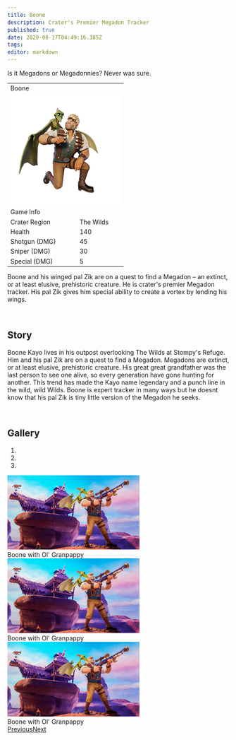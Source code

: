 ```yaml
---
title: Boone
description: Crater's Premier Megadon Tracker
published: true
date: 2020-08-17T04:49:16.385Z
tags: 
editor: markdown
---
```


<div class="title-quote">Is it Megadons or Megadonnies? Never was sure.</div>
<div>
  <table class="infobox character">
    <tbody>
      <tr><td class="group charname" colspan="2">Boone</td></tr>
      <tr class="charimg"><td colspan="2">
        <a class="spotlight" href="/characters/boone/boone_full_model.png">
          <img src="/characters/boone/boone_full_model-thumb.png" width="250px">
        </a>
      </td></tr>
      <tr><td class="group" colspan="2">Game Info</td></tr>
      <tr class="charbody"><td class="charkey">Crater Region</td><td class="charvalue">The Wilds</td></tr>
      <tr class="charbody"><td class="charkey">Health</td><td class="charvalue">140</td></tr>
      <tr class="charbody"><td class="charkey">Shotgun (DMG)</td><td class="charvalue">45</td></tr>
      <tr class="charbody"><td class="charkey">Sniper (DMG)</td><td class="charvalue">30</td></tr>
      <tr class="charbody"><td class="charkey">Special (DMG)</td><td class="charvalue">5</td></tr>
    </tbody>
  </table>
</div>
<div>
  <p>Boone and his winged pal Zik are on a quest to find a Megadon – an extinct, or at least elusive, prehistoric creature. He is crater's premier Megadon tracker. His pal Zik gives him special ability to create a vortex by lending his wings.</p>
</div>
<br>
<div>
  <h2>Story</h2>
    <p>Boone Kayo lives in his outpost overlooking The Wilds at Stompy's Refuge. Him and his pal Zik are on a quest to find a Megadon. Megadons are extinct, or at least elusive, prehistoric creature. His great great grandfather was the last person to see one alive, so every generation have gone hunting for another. This trend has made the Kayo name legendary and a punch line in the wild, wild Wilds. Boone is expert tracker in many ways but he doesnt know that his pal Zik is tiny little version of the Megadon he seeks.</p>
</div>
<br>
<div>
  <h2>Gallery</h2>
  <div class="carousel slide" id="carouselIndicators" data-ride="carousel" data-interval="0">
    <ol class="carousel-indicators">
        <li class="carousel-indicators-list active" data-target="#carouselIndicators" data-slide-to="0"></li>
        <li class="carousel-indicators-list" data-target="#carouselIndicators" data-slide-to="1"></li>
        <li class="carousel-indicators-list" data-target="#carouselIndicators" data-slide-to="2"></li>
    </ol>
    <div class="carousel-inner">
        <div class="carousel-item active"><img class="d-block w-100" src="/characters/boone/boone-outside-outpost-w400.png"
                width="300" />
      <div class="carousel-caption">
            Boone with Ol' Granpappy
          </div></div>
        <div class="carousel-item"><img class="d-block w-100" src="/characters/boone/boone-outside-outpost-w400.png"
                width="300" />
      <div class="carousel-caption">
            Boone with Ol' Granpappy
          </div></div>
        <div class="carousel-item"><img class="d-block w-100" src="/characters/boone/boone-outside-outpost-w400.png"
                width="300" />
      <div class="carousel-caption">
            Boone with Ol' Granpappy
          </div></div>
    </div><a class="carousel-control-prev" href="#carouselIndicators" role="button" data-slide="prev"><span class="carousel-control-prev-icon" aria-hidden="true"></span><span class="sr-only">Previous</span></a><a class="carousel-control-next" href="#carouselIndicators"
        role="button" data-slide="next"><span class="carousel-control-next-icon" aria-hidden="true"></span><span class="sr-only">Next</span></a></div>
